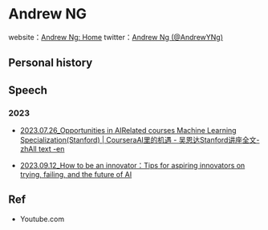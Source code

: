 # Andrew NGwebsite：[Andrew Ng: Home](https://www.andrewng.org/)twitter：[Andrew Ng (@AndrewYNg)](https://twitter.com/AndrewYNg)## Personal history## Speech### 2023- [2023.07.26_Opportunities in AI](https://www.youtube.com/watch?v=5p248yoa3oE)[Related courses Machine Learning Specialization(Stanford) | Coursera](https://www.coursera.org/specializations/machine-learning-introduction)[AI里的机遇 - 吴恩达Stanford讲座](https://b23.tv/rEL2VbX)[全文-zh](https://mp.weixin.qq.com/s/PDrZmt9dutc7hVnboxTJWA)[All text -en](https://eightify.app/summary/artificial-intelligence/ai-opportunities-in-2023-insights-from-andrew-ng)- [2023.09.12_How to be an innovator：Tips for aspiring innovators on trying, failing, and the future of AI](https://www.technologyreview.com/2023/09/12/1078367/andrew-ng-innovator-ai/)## Ref- Youtube.com